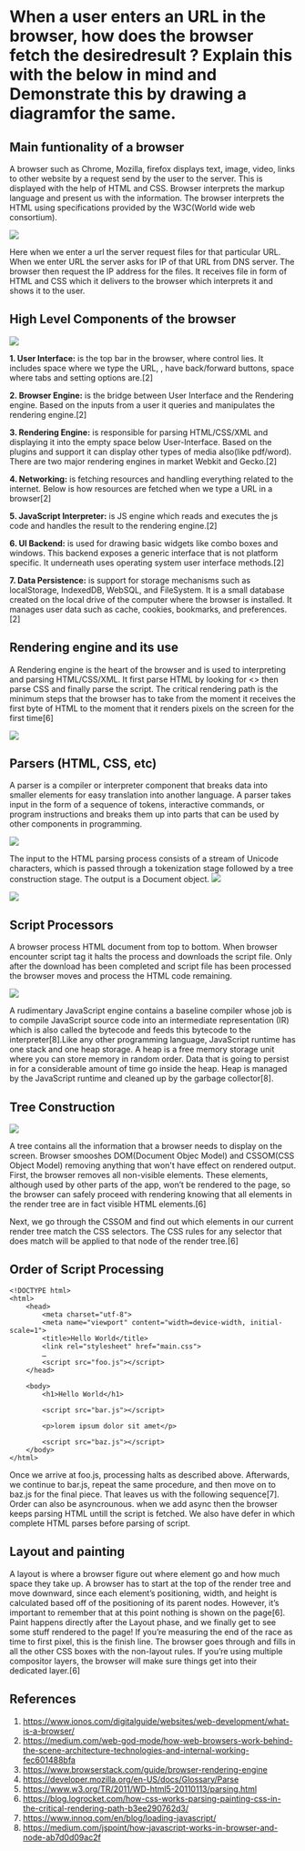 # When a user enters an URL in the browser, how does the browser fetch the desiredresult ? Explain this with the below in mind and Demonstrate this by drawing a diagramfor the same.

## Main funtionality of a browser

A browser such as Chrome, Mozilla, firefox displays text, image, video, links to other website by a request send by the user to the server. This is displayed with the help of HTML and CSS. Browser interprets the markup language and present us with the information. The browser interprets the HTML using specifications provided by the W3C(World wide web consortium).

![](https://www.ionos.com/digitalguide/fileadmin/user_upload/EN-how-do-browser-work.png)

Here when we enter a url the server request files for that particular URL. When we enter URL the server asks for IP of that URL from DNS server. The browser then request the IP address for the files. It receives file in form of HTML and CSS which it delivers to the browser which interprets it and shows it to the user.

## High Level Components of the browser

![](https://miro.medium.com/max/1138/1*sMUfPOwos9qIojr_OI-9xA.png)

**1. User Interface:** is the top bar in the browser, where control lies. It includes space where we type the URL, , have back/forward buttons, space where tabs and setting options are.[2]

**2. Browser Engine:** is the bridge between User Interface and the Rendering engine. Based on the inputs from a user it queries and manipulates the rendering engine.[2]

**3. Rendering Engine:** is responsible for parsing HTML/CSS/XML and displaying it into the empty space below User-Interface. Based on the plugins and support it can display other types of media also(like pdf/word). There are two major rendering engines in market Webkit and Gecko.[2]

**4. Networking:** is fetching resources and handling everything related to the internet. Below is how resources are fetched when we type a URL in a browser[2]

**5. JavaScript Interpreter:** is JS engine which reads and executes the js code and handles the result to the rendering engine.[2]

**6. UI Backend:** is used for drawing basic widgets like combo boxes and windows. This backend exposes a generic interface that is not platform specific. It underneath uses operating system user interface methods.[2]

**7. Data Persistence:** is support for storage mechanisms such as localStorage, IndexedDB, WebSQL, and FileSystem. It is a small database created on the local drive of the computer where the browser is installed. It manages user data such as cache, cookies, bookmarks, and preferences.[2]

## Rendering engine and its use

A Rendering engine is the heart of the browser and is used to interpreting and parsing HTML/CSS/XML. It first parse HTML by looking for <> then parse CSS and finally parse the script. The critical rendering path is the minimum steps that the browser has to take from the moment it receives the first byte of HTML to the moment that it renders pixels on the screen for the first time[6]

![](https://3fxtqy18kygf3on3bu39kh93-wpengine.netdna-ssl.com/wp-content/uploads/2019/11/Screenshot-2019-11-12-at-3.26.19-PM.png)

## Parsers (HTML, CSS, etc)

A parser is a compiler or interpreter component that breaks data into smaller elements for easy translation into another language. A parser takes input in the form of a sequence of tokens, interactive commands, or program instructions and breaks them up into parts that can be used by other components in programming.

![](https://html.spec.whatwg.org/images/parsing-model-overview.svg)

The input to the HTML parsing process consists of a stream of Unicode characters, which is passed through a tokenization stage followed by a tree construction stage. The output is a Document object.
![](https://www.researchgate.net/profile/Sufen-Dong/publication/45814108/figure/fig3/AS:750788456484865@1556013325273/Structure-of-HTML-parse-tree.pbm)

![](https://blog.logrocket.com/wp-content/uploads/2018/04/0_4J8HSEzvi4DQb-WP.png)

## Script Processors

A browser process HTML document from top to bottom. When browser encounter script tag it halts the process and downloads the script file. Only after the download has been completed and script file has been processed the browser moves and process the HTML code remaining.

![](https://miro.medium.com/max/875/1*JL_8RT-vEMDs5OKvOjWOzA.png)

A rudimentary JavaScript engine contains a baseline compiler whose job is to compile JavaScript source code into an intermediate representation (IR) which is also called the bytecode and feeds this bytecode to the interpreter[8].Like any other programming language, JavaScript runtime has one stack and one heap storage. A heap is a free memory storage unit where you can store memory in random order. Data that is going to persist in for a considerable amount of time go inside the heap. Heap is managed by the JavaScript runtime and cleaned up by the garbage collector[8].

## Tree Construction

![](https://blog.logrocket.com/wp-content/uploads/2018/04/0_bXFDb1USqAonjGYa.png)

A tree contains all the information that a browser needs to display on the screen. Browser smooshes DOM(Document Objec Model) and CSSOM(CSS Object Model) removing anything that won't have effect on rendered output. First, the browser removes all non-visible elements. These elements, although used by other parts of the app, won’t be rendered to the page, so the browser can safely proceed with rendering knowing that all elements in the render tree are in fact visible HTML elements.[6]

Next, we go through the CSSOM and find out which elements in our current render tree match the CSS selectors. The CSS rules for any selector that does match will be applied to that node of the render tree.[6]

## Order of Script Processing

```
<!DOCTYPE html>
<html>
    <head>
        <meta charset="utf-8">
        <meta name="viewport" content="width=device-width, initial-scale=1">
        <title>Hello World</title>
        <link rel="stylesheet" href="main.css">
        …
        <script src="foo.js"></script>
    </head>

    <body>
        <h1>Hello World</h1>

        <script src="bar.js"></script>

        <p>lorem ipsum dolor sit amet</p>

        <script src="baz.js"></script>
    </body>
</html>

```

Once we arrive at foo.js, processing halts as described above. Afterwards, we continue to bar.js, repeat the same procedure, and then move on to baz.js for the final piece. That leaves us with the following sequence[7]. Order can also be asyncrounous. when we add async then the browser keeps parsing HTML untill the script is fetched. We also have defer in which complete HTML parses before parsing of script.

## Layout and painting

A layout is where a browser figure out where element go and how much space they take up. A browser has to start at the top of the render tree and move downward, since each element’s positioning, width, and height is calculated based off of the positioning of its parent nodes. However, it’s important to remember that at this point nothing is shown on the page[6]. Paint happens directly after the Layout phase, and we finally get to see some stuff rendered to the page! If you’re measuring the end of the race as time to first pixel, this is the finish line. The browser goes through and fills in all the other CSS boxes with the non-layout rules. If you’re using multiple compositor layers, the browser will make sure things get into their dedicated layer.[6]

## References

1. https://www.ionos.com/digitalguide/websites/web-development/what-is-a-browser/
2. https://medium.com/web-god-mode/how-web-browsers-work-behind-the-scene-architecture-technologies-and-internal-working-fec601488bfa
3. https://www.browserstack.com/guide/browser-rendering-engine
4. https://developer.mozilla.org/en-US/docs/Glossary/Parse
5. https://www.w3.org/TR/2011/WD-html5-20110113/parsing.html
6. https://blog.logrocket.com/how-css-works-parsing-painting-css-in-the-critical-rendering-path-b3ee290762d3/
7. https://www.innoq.com/en/blog/loading-javascript/
8. https://medium.com/jspoint/how-javascript-works-in-browser-and-node-ab7d0d09ac2f
